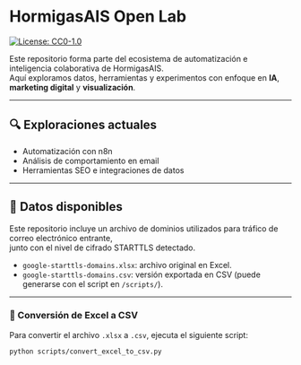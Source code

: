 # HormigasAIS Open Lab

[![License: CC0-1.0](https://img.shields.io/badge/License-CC0%201.0-lightgrey.svg)](https://creativecommons.org/publicdomain/zero/1.0/)

Este repositorio forma parte del ecosistema de automatización e inteligencia colaborativa de HormigasAIS.  
Aquí exploramos datos, herramientas y experimentos con enfoque en **IA**, **marketing digital** y **visualización**.

---

## 🔍 Exploraciones actuales

- Automatización con n8n  
- Análisis de comportamiento en email  
- Herramientas SEO e integraciones de datos  

---

## 📂 Datos disponibles

Este repositorio incluye un archivo de dominios utilizados para tráfico de correo electrónico entrante,  
junto con el nivel de cifrado STARTTLS detectado.

- `google-starttls-domains.xlsx`: archivo original en Excel.  
- `google-starttls-domains.csv`: versión exportada en CSV (puede generarse con el script en `/scripts/`).

---

### 🔄 Conversión de Excel a CSV

Para convertir el archivo `.xlsx` a `.csv`, ejecuta el siguiente script:

```bash
python scripts/convert_excel_to_csv.py
